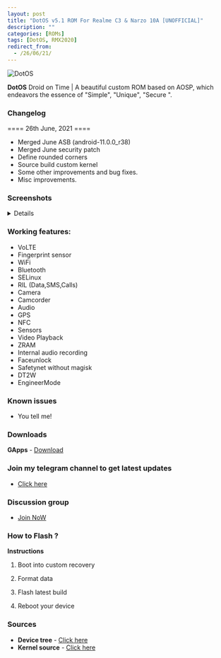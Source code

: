 ```yaml
---
layout: post
title: "DotOS v5.1 ROM For Realme C3 & Narzo 10A [UNOFFICIAL]"
description: ""
categories: [ROMs]
tags: [DotOS, RMX2020]
redirect_from:
  - /26/06/21/
---
```


![DotOS](https://gitlab.com/sribalaji/sribalaji.gitlab.io/-/raw/master/assets/images/headers/Dotos.png?raw=true)

**DotOS** Droid on Time | A beautiful custom ROM based on AOSP, which endeavors the essence of "Simple", "Unique", "Secure ".

### Changelog
==== 26th June, 2021 ====
- Merged June ASB (android-11.0.0_r38) 
- Merged June security patch
- Define rounded corners
- Source build custom kernel
- Some other improvements and bug fixes.
- Misc improvements.

### Screenshots
<details>
<div id="images">
<img class="screenshot" src="https://imgur.com/y4KxiU1.jpg" alt="Screenshots">
<img class="screenshot" src="https://imgur.com/n1hXYYk.jpg" alt="Screenshots">
<img class="screenshot" src="https://imgur.com/ddWIXOb.jpg" alt="Screenshots">
<img class="screenshot" src="https://imgur.com/cXkpCTz.jpg" alt="Screenshots">
<img class="screenshot" src="https://imgur.com/57duLX8.jpg" alt="Screenshots">
<img class="screenshot" src="https://imgur.com/q2vwuSd.jpg" alt="Screenshots">
<img class="screenshot" src="https://imgur.com/tYdfgZK.jpg" alt="Screenshots">
<img class="screenshot" src="https://imgur.com/X6JKqP3.jpg" alt="Screenshots">
<img class="screenshot" src="https://imgur.com/vMAmRM4.jpg" alt="Screenshots">
<img class="screenshot" src="https://imgur.com/3LASgL8.jpg" alt="Screenshots">
</div>
</details>

### Working features:
* VoLTE
* Fingerprint sensor
* WiFi
* Bluetooth
* SELinux
* RIL (Data,SMS,Calls)
* Camera
* Camcorder
* Audio
* GPS
* NFC
* Sensors
* Video Playback
* ZRAM
* Internal audio recording
* Faceunlock
* Safetynet without magisk
* DT2W
* EngineerMode

### Known issues
* You tell me!

### Downloads
**GApps** - [Download](https://sourceforge.net/projects/thecloverlyprojects/files/RMX2020/dotOS-R-v5.1.1-RMX2020-UNOFFICIAL-20210626-0430.zip/download)

### Join my telegram channel to get latest updates
* [Click here](https://t.me/TheCloverly_Releases)

### Discussion group
* [Join NoW](https://t.me/SriBalajiHub)

### How to Flash ?
**Instructions**

1) Boot into custom recovery 

2) Format data

3) Flash latest build

4) Reboot your device 

### Sources
* **Device tree** - [Click here](https://github.com/Realme-G70-Series/device_realme_RMX2020)
* **Kernel source** - [Click here](https://github.com/Realme-G70-Series/kernel_realme_rmx2020)